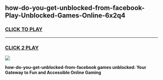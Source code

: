 
## how-do-you-get-unblocked-from-facebook-Play-Unblocked-Games-Online-6x2q4
<h3>
<a href="https://premium76.site?title=how-do-you-get-unblocked-from-facebook&ref=25A">CLICK TO PLAY</a></h3>
<hr>

<h3>
<a href="https://premium76.site?title=how-do-you-get-unblocked-from-facebook&ref=25A">CLICK 2 PLAY</a>
  
</h3>

<a href="https://premium76.site?title=how-do-you-get-unblocked-from-facebook&ref=25A"><img src="https://clearcache.store/games.png"></a>


**how-do-you-get-unblocked-from-facebook games unblocked: Your Gateway to Fun and Accessible Online Gaming**
